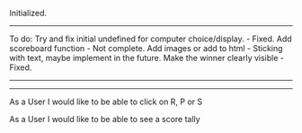 Initialized.

--------------------------------------------------

To do:
Try and fix initial undefined for computer choice/display. - Fixed.
Add scoreboard function - Not complete.
Add images or add to html - Sticking with text, maybe implement in the future.
Make the winner clearly visible - Fixed.



--------------------------------------------------



--------------------------------------------------

As a User
I would like to be able to click on R, P or S

As a User
I would like to be able to see a score tally
